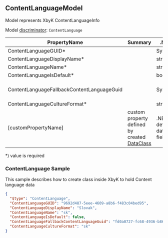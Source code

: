 <!-- generated file with tool "Kentico.Xperience.UMT.DocUtils" - edited through template "UmtModel.cshtml" -->
## ContentLanguageModel
Model represents XbyK ContentLanguageInfo

Model [discriminator](../UmtModel.md#discriminator): `ContentLanguage`

|PropertyName|Summary|.NET Type|Notes|
|---|---|---|---|
|ContentLanguageGUID\*||System.Guid?|[UniqueId](../UmtModel.md#UniqueId)|
|ContentLanguageDisplayName\*||string?||
|ContentLanguageName\*||string?||
|ContentLanguageIsDefault\*||bool?||
|ContentLanguageFallbackContentLanguageGuid||System.Guid?|Reference to [ContentLanguageInfo](../References.md#ContentLanguageInfo) on property ContentLanguageFallbackContentLanguageID|
|ContentLanguageCultureFormat\*||string?||
|[customPropertyName]|custom property defined by created [DataClass](./DataClassModel.md)|.NET type defined by data class field||

<p>*) value is required</p>


### ContentLanguage Sample
This sample describes how to create class inside XbyK to hold Content language data
```json
{
  "$type": "ContentLanguage",
  "ContentLanguageGUID": "9692d487-5eee-4609-a8b6-f483c04bed95",
  "ContentLanguageDisplayName": "Slovak",
  "ContentLanguageName": "sk",
  "ContentLanguageIsDefault": false,
  "ContentLanguageFallbackContentLanguageGuid": "fd0a0727-fc68-4936-b868-119df0f0ad7a",
  "ContentLanguageCultureFormat": "sk"
}
```
